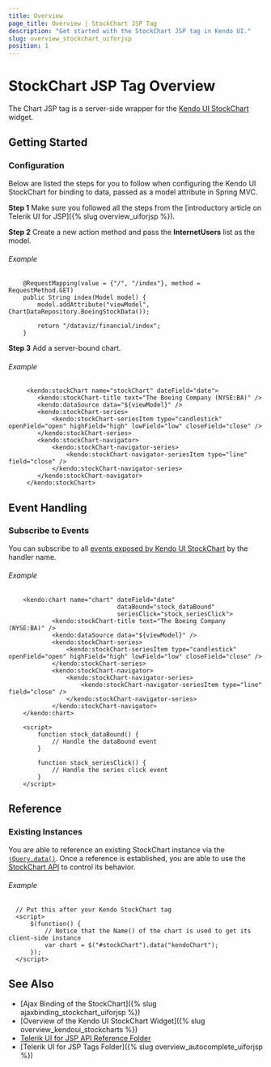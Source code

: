 ```yaml
---
title: Overview
page_title: Overview | StockChart JSP Tag
description: "Get started with the StockChart JSP tag in Kendo UI."
slug: overview_stockchart_uiforjsp
position: 1
---
```


# StockChart JSP Tag Overview

The Chart JSP tag is a server-side wrapper for the [Kendo UI StockChart](/api/javascript/dataviz/ui/stock-chart) widget.

## Getting Started

### Configuration

Below are listed the steps for you to follow when configuring the Kendo UI StockChart for binding to data, passed as a model attribute in Spring MVC.

**Step 1** Make sure you followed all the steps from the [introductory article on Telerik UI for JSP]({% slug overview_uiforjsp %}).

**Step 2** Create a new action method and pass the **InternetUsers** list as the model.

###### Example

    	@RequestMapping(value = {"/", "/index"}, method = RequestMethod.GET)
	    public String index(Model model) {
	        model.addAttribute("viewModel", ChartDataRepository.BoeingStockData());

	        return "/dataviz/financial/index";
	    }

**Step 3** Add a server-bound chart.

###### Example

         <kendo:stockChart name="stockChart" dateField="date">
         	<kendo:stockChart-title text="The Boeing Company (NYSE:BA)" />
			<kendo:dataSource data="${viewModel}" />
            <kendo:stockChart-series>
            	<kendo:stockChart-seriesItem type="candlestick" openField="open" highField="high" lowField="low" closeField="close" />
            </kendo:stockChart-series>
            <kendo:stockChart-navigator>
            	<kendo:stockChart-navigator-series>
            		<kendo:stockChart-navigator-seriesItem type="line" field="close" />
            	</kendo:stockChart-navigator-series>
            </kendo:stockChart-navigator>
         </kendo:stockChart>

## Event Handling

### Subscribe to Events

You can subscribe to all [events exposed by Kendo UI StockChart](/api/javascript/dataviz/ui/stock-chart#events) by the handler name.

###### Example

    	<kendo:chart name="chart" dateField="date"
    							  dataBound="stock_dataBound"
    							  seriesClick="stock_seriesClick">
             	<kendo:stockChart-title text="The Boeing Company (NYSE:BA)" />
    			<kendo:dataSource data="${viewModel}" />
                <kendo:stockChart-series>
                	<kendo:stockChart-seriesItem type="candlestick" openField="open" highField="high" lowField="low" closeField="close" />
                </kendo:stockChart-series>
                <kendo:stockChart-navigator>
                	<kendo:stockChart-navigator-series>
                		<kendo:stockChart-navigator-seriesItem type="line" field="close" />
                	</kendo:stockChart-navigator-series>
                </kendo:stockChart-navigator>
    	</kendo:chart>

        <script>
            function stock_dataBound() {
                // Handle the dataBound event
            }

            function stock_seriesClick() {
                // Handle the series click event
            }
        </script>

## Reference

### Existing Instances

You are able to reference an existing StockChart instance via the [`jQuery.data()`](http://api.jquery.com/jQuery.data/). Once a reference is established, you are able to use the [StockChart API](/api/javascript/dataviz/ui/stock-chart#methods) to control its behavior.

###### Example

      // Put this after your Kendo StockChart tag
      <script>
          $(function() {
              // Notice that the Name() of the chart is used to get its client-side instance
              var chart = $("#stockChart").data("kendoChart");
          });
      </script>

## See Also

* [Ajax Binding of the StockChart]({% slug ajaxbinding_stockchart_uiforjsp %})
* [Overview of the Kendo UI StockChart Widget]({% slug overview_kendoui_stockcharts %})
* [Telerik UI for JSP API Reference Folder](/api/jsp/autocomplete/animation)
* [Telerik UI for JSP Tags Folder]({% slug overview_autocomplete_uiforjsp %})
